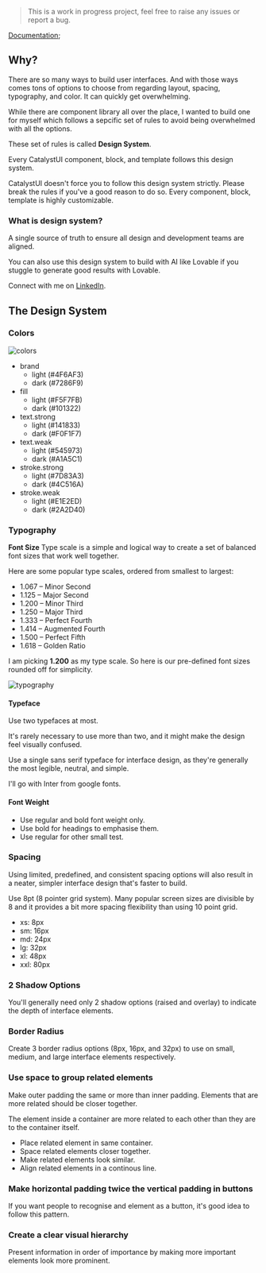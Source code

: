 > This is a work in progress project, feel free to raise any issues or report a bug.

[Documentation](https://catalystui.vercel.app/documentation);

## Why?

There are so many ways to build user interfaces. And with those ways comes tons of options to choose from regarding layout, spacing, typography, and color. It can quickly get overwhelming.

While there are component library all over the place, I wanted to build one for myself which follows a sepcific set of rules to avoid being overwhelmed with all the options.

These set of rules is called **Design System**.

Every CatalystUI component, block, and template follows this design system.

CatalystUI doesn't force you to follow this design system strictly. Please break the rules if you've a good reason to do so. Every component, block, template is highly customizable.

### What is design system?

A single source of truth to ensure all design and development teams are aligned.

You can also use this design system to build with AI like Lovable if you stuggle to generate good results with Lovable.

Connect with me on [LinkedIn](https://linkedin.com/in/swastikyadav).

## The Design System

### Colors

![colors](/images/color.png)

- brand
  - light (#4F6AF3)
  - dark (#7286F9)
- fill
  - light (#F5F7FB)
  - dark (#101322)
- text.strong
  - light (#141833)
  - dark (#F0F1F7)
- text.weak
  - light (#545973)
  - dark (#A1A5C1)
- stroke.strong
  - light (#7D83A3)
  - dark (#4C516A)
- stroke.weak
  - light (#E1E2ED)
  - dark (#2A2D40)

### Typography

**Font Size**
Type scale is a simple and logical way to create a set of balanced font sizes that work well together.

Here are some popular type scales, ordered from smallest to largest:

- 1.067 – Minor Second
- 1.125 – Major Second
- 1.200 – Minor Third
- 1.250 – Major Third
- 1.333 – Perfect Fourth
- 1.414 – Augmented Fourth
- 1.500 – Perfect Fifth
- 1.618 – Golden Ratio

I am picking **1.200** as my type scale.
So here is our pre-defined font sizes rounded off for simplicity.

![typography](/images/typography.png)

#### Typeface

Use two typefaces at most.

It's rarely necessary to use more than two, and it might make the design feel visually confused.

Use a single sans serif typeface for interface design, as they're generally the most legible, neutral, and simple.

I'll go with Inter from google fonts.

#### Font Weight

- Use regular and bold font weight only.
- Use bold for headings to emphasise them.
- Use regular for other small test.

### Spacing

Using limited, predefined, and consistent spacing options will also result in a neater, simpler interface design that's faster to build.

Use 8pt (8 pointer grid system). Many popular screen sizes are divisible by 8 and it provides a bit more spacing flexibility than using 10 point grid.

- xs: 8px
- sm: 16px
- md: 24px
- lg: 32px
- xl: 48px
- xxl: 80px

### 2 Shadow Options

You'll generally need only 2 shadow options (raised and overlay) to indicate the depth of interface elements.

### Border Radius

Create 3 border radius options (8px, 16px, and 32px) to use on small, medium, and large interface elements respectively.

### Use space to group related elements

Make outer padding the same or more than inner padding. Elements that are more related should be closer together.

The element inside a container are more related to each other than they are to the container itself.

- Place related element in same container.
- Space related elements closer together.
- Make related elements look similar.
- Align related elements in a continous line.

### Make horizontal padding twice the vertical padding in buttons

If you want people to recognise and element as a button, it's good idea to follow this pattern.

### Create a clear visual hierarchy

Present information in order of importance by making more important elements look more prominent.
